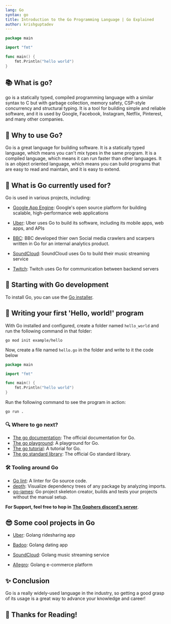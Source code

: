 ```yaml
---
lang: Go
syntax: go
title: Introduction to the Go Programming Language | Go Explained
author: krishguptadev
---
```


```go
package main

import "fmt"

func main() {
    fmt.Println("hello world")
}
```

## 📚 What is go?

go is a statically typed, compiled programming language with a similar syntax to C but with garbage collection, memory safety, CSP-style  concurrency and structural typing. It is a tool for building simple and reliable software, and it is used by Google, Facebook, Instagram, Netflix, Pinterest, and many other companies. 

## 🤔 Why to use Go?

Go is a great language for building software. It is a statically typed language, which means you can't mix types in the same program. It is a compiled language, which means it can run faster than other languages. It is an object oriented language, which means you can build programs that are easy to read and maintain, and it is easy to extend.

## 🧐 What is Go currently used for?

Go is used in various projects, including:

- [Google App Engine](https://cloud.google.com/appengine/docs/go/): Google's open source platform for building scalable, high-performance web applications  

- [Uber](https://www.uber.com/): Uber uses Go to build its software, including its mobile apps, web apps, and APIs

- [BBC](https://www.bbc.co.uk/): BBC developed thier own Social media crawlers and scarpers written in Go for an internal analytics product.

- [SoundCloud](https://soundcloud.com/): SoundCloud uses Go to build their music streaming service

- [Twitch](https://www.twitch.tv/): Twitch uses Go for communication between backend servers

## 🏁 Starting with Go development

To install Go, you can use the [Go installer](https://golang.org/doc/install/source#installer).

## 👋 Writing your first 'Hello, world!' program

With Go installed and configured, create a folder named `hello_world` and run the following command in that folder:

```shell
go mod init example/hello
```

Now, create a file named `hello.go` in the folder and write to it the code below

```go
package main

import "fmt"

func main() {
    fmt.Println("hello world")
}
```

Run the following command to see the program in action:

```shell
go run .
```

### 🔍 Where to go next?

- [The go documentation](https://golang.org/doc/): The official documentation for Go.
- [The go playground](https://play.golang.org/): A playground for Go.
- [The go tutorial](https://tour.golang.org/): A tutorial for Go.
- [The go standard library](https://golang.org/doc/): The official Go standard library.

### 🛠️ Tooling around Go

- [Go lint](https://golang.org/cmd/golint): A linter for Go source code.
- [depth](https://github.com/KyleBanks/depth): Visualize dependency trees of any package by analyzing imports.
- [go-james](https://github.com/pieterclaerhout/go-james): Go project skeleton creator, builds and tests your projects without the manual setup.

**For Support, feel free to hop in** [**The Gophers discord's server**](https://discord.com/invite/golang).

## 😎 Some cool projects in Go

- [Uber](https://www.uber.com/): Golang ridesharing app

- [Badoo](https://badoo.com/): Golang dating app

- [SoundCloud](https://soundcloud.com/): Golang music streaming service

- [Allegro](https://allegro.pl/): Golang e-commerce platform

## ✨ Conclusion

Go is a really widely-used language in the industry, so getting a good grasp of its usage is a great way to advance your knowledge and career!

## 🤗 Thanks for Reading!
